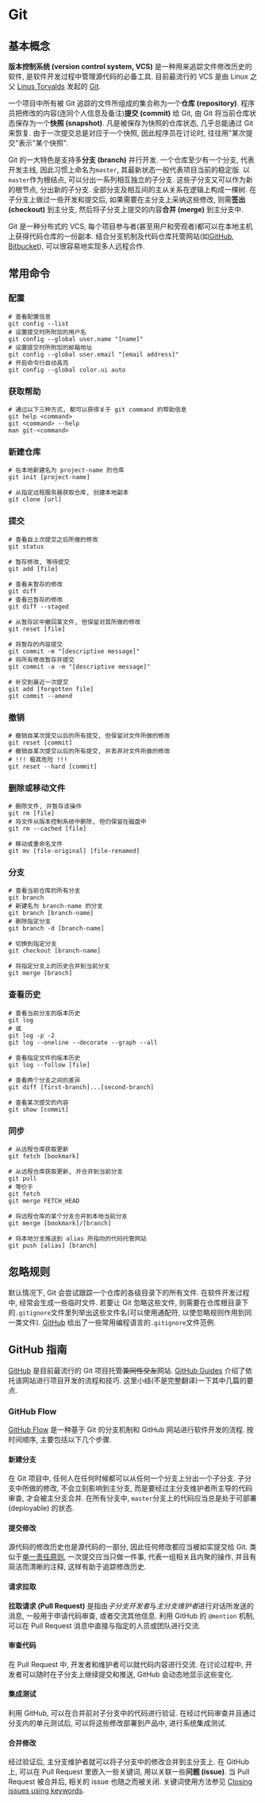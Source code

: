 # Git

## 基本概念

**版本控制系统 (version control system, VCS)** 是一种用来追踪文件修改历史的软件, 是软件开发过程中管理源代码的必备工具. 目前最流行的 VCS 是由 Linux 之父  [Linus Torvalds](https://en.wikipedia.org/wiki/Linus_Torvalds) 发起的 [Git](https://git-scm.com/).

一个项目中所有被 Git 追踪的文件所组成的集合称为一个**仓库 (repository)**. 程序员把修改的内容(连同个人信息及备注)**提交 (commit)** 给 Git, 由 Git 将当前仓库状态保存为一个**快照 (snapshot)**. 凡是被保存为快照的仓库状态, 几乎总能通过 Git 来恢复. 由于一次提交总是对应于一个快照, 因此程序员在讨论时, 往往用"某次提交"表示"某个快照".

Git 的一大特色是支持多**分支 (branch)** 并行开发. 一个仓库至少有一个分支, 代表开发主线, 因此习惯上命名为`master`, 其最新状态一般代表项目当前的稳定版. 以`master`作为根结点, 可以分出一系列相互独立的子分支. 这些子分支又可以作为新的根节点, 分出新的子分支. 全部分支及相互间的主从关系在逻辑上构成一棵树. 在子分支上做过一些开发和提交后, 如果需要在主分支上采纳这些修改, 则需**签出 (checkout)** 到主分支, 然后将子分支上提交的内容**合并 (merge)** 到主分支中.

Git 是一种分布式的 VCS, 每个项目参与者(甚至用户和旁观者)都可以在本地主机上获得代码仓库的一份副本. 结合分支机制及代码仓库托管网站(如[GitHub](https://github.com/), [Bitbucket](https://bitbucket.org)), 可以很容易地实现多人远程合作.

## 常用命令

### 配置

```shell
# 查看配置信息
git config --list
# 设置提交时所附加的用户名
git config --global user.name "[name]"
# 设置提交时所附加的邮箱地址
git config --global user.email "[email address]"
# 开启命令行自动高亮
git config --global color.ui auto
```

### 获取帮助

```shell
# 通过以下三种方式, 都可以获得关于 git command 的帮助信息
git help <command>
git <command> --help
man git-<command>
```

### 新建仓库

```shell
# 在本地新建名为 project-name 的仓库
git init [project-name]
```

```shell
# 从指定远程服务器获取仓库, 创建本地副本
git clone [url]
```

### 提交

```shell
# 查看自上次提交之后所做的修改
git status
```

```shell
# 暂存修改, 等待提交
git add [file]
```

```shell
# 查看未暂存的修改
git diff
# 查看已暂存的修改
git diff --staged
```

```shell
# 从暂存区中撤回某文件, 但保留对其所做的修改
git reset [file]
```

```shell
# 将暂存的内容提交
git commit -m "[descriptive message]"
# 将所有修改暂存并提交
git commit -a -m "[descriptive message]"
```

```shell
# 补交到最近一次提交
git add [forgotten file]
git commit --amend
```

### 撤销

```shell
# 撤销自某次提交以后的所有提交, 但保留对文件所做的修改
git reset [commit]
# 撤销自某次提交以后的所有提交, 并丢弃对文件所做的修改
# !!! 极其危险 !!!
git reset --hard [commit]
```

### 删除或移动文件

```shell
# 删除文件, 并暂存该操作
git rm [file]
# 将文件从版本控制系统中删除, 但仍保留在磁盘中
git rm --cached [file]
```

```shell
# 移动或重命名文件
git mv [file-original] [file-renamed]
```

### 分支

```shell
# 查看当前仓库的所有分支
git branch
# 新建名为 branch-name 的分支
git branch [branch-name]
# 删除指定分支
git branch -d [branch-name]
```

```shell
# 切换到指定分支
git checkout [branch-name]
```

```shell
# 将指定分支上的历史合并到当前分支
git merge [branch]
```

### 查看历史

```shell
# 查看当前分支的版本历史
git log
# 或
git log -p -2
git log --oneline --decorate --graph --all
```

```shell
# 查看指定文件的版本历史
git log --follow [file]
```

```shell
# 查看两个分支之间的差异
git diff [first-branch]...[second-branch]
```

```shell
# 查看某次提交的内容
git show [commit]
```

### 同步

```shell
# 从远程仓库获取更新
git fetch [bookmark]
```

```shell
# 从远程仓库获取更新, 并合并到当前分支
git pull
# 等价于
git fetch
git merge FETCH_HEAD
```

```shell
# 将远程仓库的某个分支合并到本地当前分支
git merge [bookmark]/[branch]
```

```shell
# 将本地分支推送到 alias 所指向的代码托管网站
git push [alias] [branch]
```

## 忽略规则

默认情况下, Git 会尝试跟踪一个仓库的各级目录下的所有文件. 在软件开发过程中, 经常会生成一些临时文件. 若要让 Git 忽略这些文件, 则需要在仓库根目录下的`.gitignore`文件里列举出这些文件名(可以使用通配符, 以使忽略规则作用到同一类文件). [GitHub](https://github.com/github/gitignore) 给出了一些常用编程语言的`.gitignore`文件范例.

## GitHub 指南

[GitHub](https://github.com/) 是目前最流行的 Git 项目托管~~兼同性交友~~网站. [GitHub Guides](https://guides.github.com) 介绍了依托该网站进行项目开发的流程和技巧. 这里小结(不是完整翻译)一下其中几篇的要点.

### GitHub Flow

[GitHub Flow](https://guides.github.com/introduction/flow/) 是一种基于 Git 的分支机制和 GitHub 网站进行软件开发的流程. 按时间顺序, 主要包括以下几个步骤.

#### 新建分支

在 Git 项目中, 任何人在任何时候都可以从任何一个分支上分出一个子分支. 子分支中所做的修改, 不会立刻影响到主分支, 而是要经过主分支维护者所主导的代码审查, 才会被主分支合并. 在所有分支中, `master`分支上的代码应当总是处于可部署 (deployable) 的状态.

#### 提交修改

源代码的修改历史也是源代码的一部分, 因此任何修改都应当被如实提交给 Git. 类似于[单一责任原则](https://en.wikipedia.org/wiki/Single_responsibility_principle), 一次提交应当只做一件事, 代表一组相关且内聚的操作, 并且有简洁而清晰的注释, 这样有助于追踪修改历史.

#### 请求拉取

**拉取请求 (Pull Request)** 是指由*子分支开发者*与*主分支维护者*进行对话所发送的消息, 一般用于申请代码审查, 或者交流其他信息. 利用 GitHub 的 `@mention` 机制, 可以在 Pull Request 消息中直接与指定的人员或团队进行交流.

#### 审查代码

在 Pull Request 中, 开发者和维护者可以就代码内容进行交流. 在讨论过程中, 开发者可以随时在子分支上继续提交和推送, GitHub 会动态地显示这些变化.

#### 集成测试

利用 GitHub, 可以在合并前对子分支中的代码进行验证. 在经过代码审查并且通过分支内的单元测试后, 可以将这些修改部署到产品中, 进行系统集成测试.

#### 合并修改

经过验证后, 主分支维护者就可以将子分支中的修改合并到主分支上. 在 GitHub 上, 可以在 Pull Request 里嵌入一些关键词, 用以关联一些**问题 (issue)**. 当 Pull Request 被合并后, 相关的 issue 也随之而被关闭. 关键词使用方法参见 [Closing issues using keywords](https://help.github.com/articles/closing-issues-using-keywords/).

